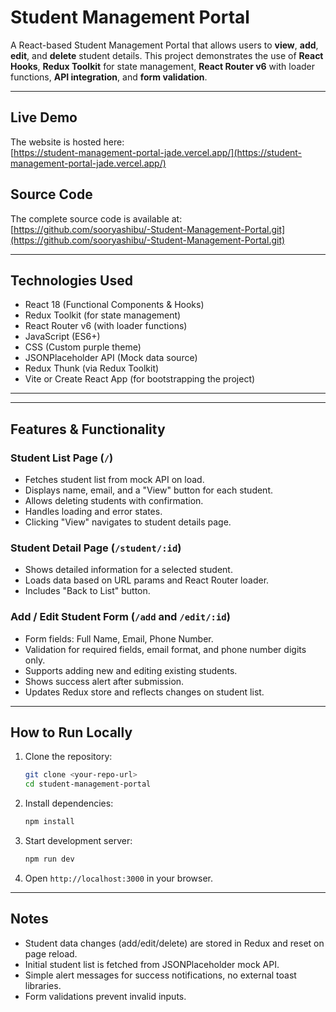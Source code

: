 
# Student Management Portal

A React-based Student Management Portal that allows users to **view**, **add**, **edit**, and **delete** student details. This project demonstrates the use of **React Hooks**, **Redux Toolkit** for state management, **React Router v6** with loader functions, **API integration**, and **form validation**.

---
## Live Demo

The website is hosted here:  
[https://student-management-portal-jade.vercel.app/](https://student-management-portal-jade.vercel.app/)

## Source Code

The complete source code is available at:  
[https://github.com/sooryashibu/-Student-Management-Portal.git](https://github.com/sooryashibu/-Student-Management-Portal.git)

---
## Technologies Used

- React 18 (Functional Components & Hooks)
- Redux Toolkit (for state management)
- React Router v6 (with loader functions)
- JavaScript (ES6+)
- CSS (Custom purple theme)
- JSONPlaceholder API (Mock data source)
- Redux Thunk (via Redux Toolkit)
- Vite or Create React App (for bootstrapping the project)

---

---

## Features & Functionality

### Student List Page (`/`)
- Fetches student list from mock API on load.
- Displays name, email, and a "View" button for each student.
- Allows deleting students with confirmation.
- Handles loading and error states.
- Clicking "View" navigates to student details page.

### Student Detail Page (`/student/:id`)
- Shows detailed information for a selected student.
- Loads data based on URL params and React Router loader.
- Includes "Back to List" button.

### Add / Edit Student Form (`/add` and `/edit/:id`)
- Form fields: Full Name, Email, Phone Number.
- Validation for required fields, email format, and phone number digits only.
- Supports adding new and editing existing students.
- Shows success alert after submission.
- Updates Redux store and reflects changes on student list.

---

## How to Run Locally

1. Clone the repository:
   ```bash
   git clone <your-repo-url>
   cd student-management-portal
   ```

2. Install dependencies:
   ```bash
   npm install
   ```

3. Start development server:
   ```bash
   npm run dev
   ```

4. Open `http://localhost:3000` in your browser.

---

## Notes

- Student data changes (add/edit/delete) are stored in Redux and reset on page reload.
- Initial student list is fetched from JSONPlaceholder mock API.
- Simple alert messages for success notifications, no external toast libraries.
- Form validations prevent invalid inputs.


